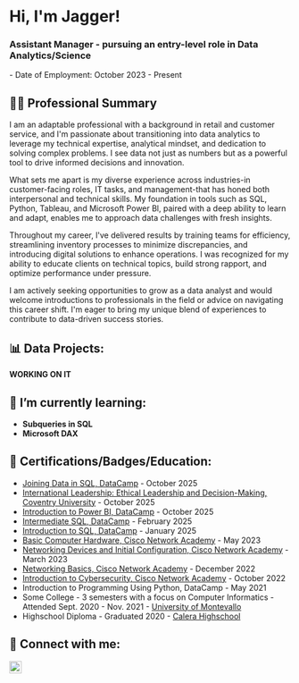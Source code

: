 <h1>Hi, I'm Jagger! <br/><h3>Assistant Manager - pursuing an entry-level role in Data Analytics/Science</h3>
  - Date of Employment: October 2023 - Present

<h2>👨‍💻 Professional Summary</h2>

  I am an adaptable professional with a background in retail and customer service, and I'm passionate about transitioning into data analytics to leverage my technical expertise, analytical mindset, and dedication to solving complex problems. I see data not just as numbers but as a powerful tool to drive informed decisions and innovation.

  What sets me apart is my diverse experience across industries-in customer-facing roles, IT tasks, and management-that has honed both interpersonal and technical skills. My foundation in tools such as SQL, Python, Tableau, and Microsoft Power Bl, paired with a deep ability to learn and adapt, enables me to approach data challenges with fresh insights.

  Throughout my career, l've delivered results by training teams for efficiency, streamlining inventory processes to minimize discrepancies, and introducing digital solutions to enhance operations. I was recognized for my ability to educate clients on technical topics, build strong rapport, and optimize performance under pressure.

  I am actively seeking opportunities to grow as a data analyst and would welcome introductions to professionals in the field or advice on navigating this career shift. I'm eager to bring my unique blend of experiences to contribute to data-driven success stories.

<h2>📊 Data Projects:</h2>

<b> WORKING ON IT </b>
  
<h2>🌱 I’m currently learning:</h2>

- <b>Subqueries in SQL</b> 
- <b>Microsoft DAX</b>

<h2>📃 Certifications/Badges/Education:</h2>

- [Joining Data in SQL, DataCamp](https://www.datacamp.com/completed/statement-of-accomplishment/course/ca325ce65fc2c15abf8c57f305c662865b9001c5) - October 2025
- [International Leadership: Ethical Leadership and Decision-Making, Coventry University](https://www.futurelearn.com/certificates/744k0zi) - October 2025
- [Introduction to Power BI, DataCamp](https://www.datacamp.com/completed/statement-of-accomplishment/course/ccd30c03fa31f98592b5ec5df5545cb81b4938df) - October 2025
- [Intermediate SQL, DataCamp](https://www.datacamp.com/completed/statement-of-accomplishment/course/e78b77c421b663c4a48765c1bfb94d384cb6cd0a) - February 2025
- [Introduction to SQL, DataCamp](https://www.datacamp.com/completed/statement-of-accomplishment/course/a69f07b0502f918402ca0e1249235db1380552d8) - January 2025
- [Basic Computer Hardware, Cisco Network Academy](https://www.credly.com/earner/earned/badge/0223a2bf-5cd9-43f9-b69d-918efafe18e8) - May 2023
- [Networking Devices and Initial Configuration, Cisco Network Academy](https://www.credly.com/earner/earned/badge/c55adc2e-5da2-45a4-a671-0c9904d2c0e2) - March 2023
- [Networking Basics, Cisco Network Academy](https://www.credly.com/earner/earned/badge/491016f5-c5a3-4fdf-b299-2c115ea419f8) - December 2022
- [Introduction to Cybersecurity, Cisco Network Academy](https://www.credly.com/earner/earned/badge/908a0f78-0274-4a45-8ec7-d4ea6a8b9bf6) - October 2022
- Introduction to Programming Using Python, DataCamp - May 2021
- Some College - 3 semesters with a focus on Computer Informatics - Attended Sept. 2020 - Nov. 2021 - [University of Montevallo](https://www.montevallo.edu)
- Highschool Diploma - Graduated 2020 - [Calera Highschool](https://www.google.com/maps/place/Calera+High+School/@33.0922296,-86.7672334,15z/data=!4m2!3m1!1s0x0:0xecfffca18971e96d?sa=X&ved=2ahUKEwivnY6r0_X9AhWpmWoFHQLSD84Q_BJ6BAh4EAg)

<h2>🤳 Connect with me:</h2>

[<img align="left" alt="Jagger Leonard | LinkedIn" width="22px" src="https://cdn.jsdelivr.net/npm/simple-icons@v3/icons/linkedin.svg" />][linkedin]

[linkedin]: https://www.linkedin.com/in/jagger-leonard-90ab941b7/
